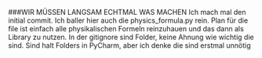 ###WIR MÜSSEN LANGSAM ECHTMAL WAS MACHEN
Ich mach mal den initial commit. 
Ich baller hier auch die physics_formula.py rein.
Plan für die file ist einfach alle physikalischen Formeln reinzuhauen und das dann als Library zu nutzen.
In der gitignore sind Folder, keine Ahnung wie wichtig die sind. Sind halt Folders in PyCharm, aber ich denke 
die sind erstmal unnötig